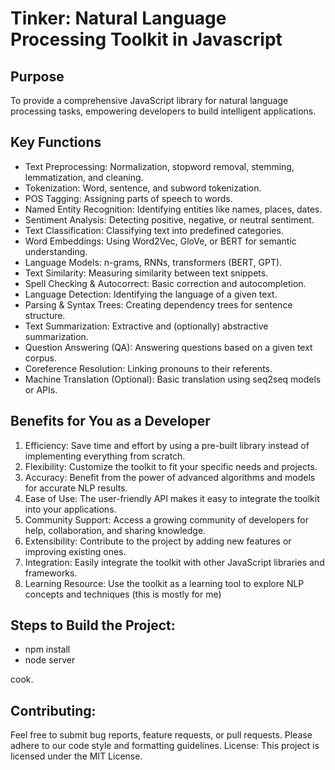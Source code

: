 
# Tinker: Natural Language Processing Toolkit in Javascript  

## Purpose

To provide a comprehensive JavaScript library for natural language processing tasks, empowering developers to build intelligent applications.

## Key Functions

- Text Preprocessing: Normalization, stopword removal, stemming, lemmatization, and cleaning.
- Tokenization: Word, sentence, and subword tokenization.
- POS Tagging: Assigning parts of speech to words.
- Named Entity Recognition: Identifying entities like names, places, dates.
- Sentiment Analysis: Detecting positive, negative, or neutral sentiment.
- Text Classification: Classifying text into predefined categories.
- Word Embeddings: Using Word2Vec, GloVe, or BERT for semantic understanding.
- Language Models: n-grams, RNNs, transformers (BERT, GPT).
- Text Similarity: Measuring similarity between text snippets.
- Spell Checking & Autocorrect: Basic correction and autocompletion.
- Language Detection: Identifying the language of a given text.
- Parsing & Syntax Trees: Creating dependency trees for sentence structure.
- Text Summarization: Extractive and (optionally) abstractive summarization.
- Question Answering (QA): Answering questions based on a given text corpus.
- Coreference Resolution: Linking pronouns to their referents.
- Machine Translation (Optional): Basic translation using seq2seq models or APIs.

## Benefits for You as a Developer

1. Efficiency: Save time and effort by using a pre-built library instead of implementing everything from scratch.
2. Flexibility: Customize the toolkit to fit your specific needs and projects.
3. Accuracy: Benefit from the power of advanced algorithms and models for accurate NLP results.
4. Ease of Use: The user-friendly API makes it easy to integrate the toolkit into your applications.
5. Community Support: Access a growing community of developers for help, collaboration, and sharing knowledge.
6. Extensibility: Contribute to the project by adding new features or improving existing ones.
7. Integration: Easily integrate the toolkit with other JavaScript libraries and frameworks.
8. Learning Resource: Use the toolkit as a learning tool to explore NLP concepts and techniques (this is mostly for me)


## Steps to Build the Project:

- npm install
- node server

cook.

## Contributing:

Feel free to submit bug reports, feature requests, or pull requests.
Please adhere to our code style and formatting guidelines.
License:
This project is licensed under the MIT License.